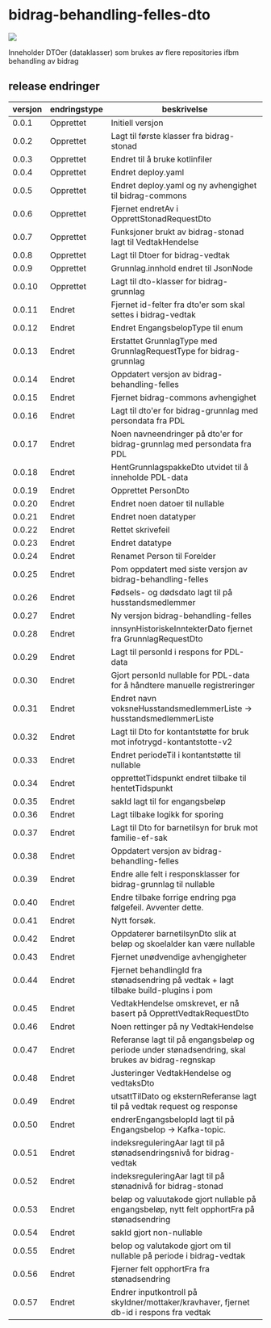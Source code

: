 # bidrag-behandling-felles-dto

![](https://github.com/navikt/bidrag-behandling-felles-dto/workflows/maven%20deploy/badge.svg)

Inneholder DTOer (dataklasser) som brukes av flere repositories ifbm behandling av bidrag

## release endringer

| versjon | endringstype | beskrivelse                                                                                        |
|---------|--------------|----------------------------------------------------------------------------------------------------|
| 0.0.1   | Opprettet    | Initiell versjon                                                                                   |
| 0.0.2   | Opprettet    | Lagt til første klasser fra bidrag-stonad                                                          |
| 0.0.3   | Opprettet    | Endret til å bruke kotlinfiler                                                                     |
| 0.0.4   | Opprettet    | Endret deploy.yaml                                                                                 |
| 0.0.5   | Opprettet    | Endret deploy.yaml og ny avhengighet til bidrag-commons                                            |
| 0.0.6   | Opprettet    | Fjernet endretAv i OpprettStonadRequestDto                                                         |
| 0.0.7   | Opprettet    | Funksjoner brukt av bidrag-stonad lagt til VedtakHendelse                                          |
| 0.0.8   | Opprettet    | Lagt til Dtoer for bidrag-vedtak                                                                   |
| 0.0.9   | Opprettet    | Grunnlag.innhold endret til JsonNode                                                               |
| 0.0.10  | Opprettet    | Lagt til dto-klasser for bidrag-grunnlag                                                           |
| 0.0.11  | Endret       | Fjernet id-felter fra dto'er som skal settes i bidrag-vedtak                                       |
| 0.0.12  | Endret       | Endret EngangsbelopType til enum                                                                   |
| 0.0.13  | Endret       | Erstattet GrunnlagType med GrunnlagRequestType for bidrag-grunnlag                                 |
| 0.0.14  | Endret       | Oppdatert versjon av bidrag-behandling-felles                                                      |
| 0.0.15  | Endret       | Fjernet bidrag-commons avhengighet                                                                 |
| 0.0.16  | Endret       | Lagt til dto'er for bidrag-grunnlag med persondata fra PDL                                         |
| 0.0.17  | Endret       | Noen navneendringer på dto'er for bidrag-grunnlag med persondata fra PDL                           |
| 0.0.18  | Endret       | HentGrunnlagspakkeDto utvidet til å inneholde PDL-data                                             |
| 0.0.19  | Endret       | Opprettet PersonDto                                                                                |
| 0.0.20  | Endret       | Endret noen datoer til nullable                                                                    |
| 0.0.21  | Endret       | Endret noen datatyper                                                                              |
| 0.0.22  | Endret       | Rettet skrivefeil                                                                                  |
| 0.0.23  | Endret       | Endret datatype                                                                                    |
| 0.0.24  | Endret       | Renamet Person til Forelder                                                                        |
| 0.0.25  | Endret       | Pom oppdatert med siste versjon av bidrag-behandling-felles                                        |
| 0.0.26  | Endret       | Fødsels- og dødsdato lagt til på husstandsmedlemmer                                                |
| 0.0.27  | Endret       | Ny versjon bidrag-behandling-felles                                                                |
| 0.0.28  | Endret       | innsynHistoriskeInntekterDato fjernet fra GrunnlagRequestDto                                       |
| 0.0.29  | Endret       | Lagt til personId i respons for PDL-data                                                           |
| 0.0.30  | Endret       | Gjort personId nullable for PDL-data for å håndtere manuelle registreringer                        |
| 0.0.31  | Endret       | Endret navn voksneHusstandsmedlemmerListe -> husstandsmedlemmerListe                               |   
| 0.0.32  | Endret       | Lagt til Dto for kontantstøtte for bruk mot infotrygd-kontantstotte-v2                             |     
| 0.0.33  | Endret       | Endret periodeTil i kontantstøtte til nullable                                                     |     
| 0.0.34  | Endret       | opprettetTidspunkt endret tilbake til hentetTidspunkt                                              |     
| 0.0.35  | Endret       | sakId lagt til for engangsbeløp                                                                    |     
| 0.0.36  | Endret       | Lagt tilbake logikk for sporing                                                                    |     
| 0.0.37  | Endret       | Lagt til Dto for barnetilsyn for bruk mot familie-ef-sak                                           |     
| 0.0.38  | Endret       | Oppdatert versjon av bidrag-behandling-felles                                                      |     
| 0.0.39  | Endret       | Endre alle felt i responsklasser for bidrag-grunnlag til nullable                                  |     
| 0.0.40  | Endret       | Endre tilbake forrige endring pga følgefeil. Avventer dette.                                       |     
| 0.0.41  | Endret       | Nytt forsøk.                                                                                       |     
| 0.0.42  | Endret       | Oppdaterer barnetilsynDto slik at beløp og skoelalder kan være nullable                            |     
| 0.0.43  | Endret       | Fjernet unødvendige avhengigheter                                                                  |     
| 0.0.44  | Endret       | Fjernet behandlingId fra stønadsendring på vedtak + lagt tilbake build-plugins i pom               |     
| 0.0.45  | Endret       | VedtakHendelse omskrevet, er nå basert på OpprettVedtakRequestDto                                  |     
| 0.0.46  | Endret       | Noen rettinger på ny VedtakHendelse                                                                |     
| 0.0.47  | Endret       | Referanse lagt til på engangsbeløp og periode under stønadsendring, skal brukes av bidrag-regnskap |     
| 0.0.48  | Endret       | Justeringer VedtakHendelse og vedtaksDto                                                           |     
| 0.0.49  | Endret       | utsattTilDato og eksternReferanse lagt til på vedtak request og response                           |     
| 0.0.50  | Endret       | endrerEngangsbelopId lagt til på Engangsbelop -> Kafka-topic.                                      |     
| 0.0.51  | Endret       | indeksreguleringAar lagt til på stønadsendringsnivå for bidrag-vedtak                              |     
| 0.0.52  | Endret       | indeksreguleringAar lagt til på stønadnivå for bidrag-stonad                                       |     
| 0.0.53  | Endret       | beløp og valuutakode gjort nullable på engangsbeløp, nytt felt opphortFra på stønadsendring        |     
| 0.0.54  | Endret       | sakId gjort non-nullable                                                                           |     
| 0.0.55  | Endret       | belop og valutakode gjort om til nullable på periode i bidrag-vedtak                               |     
| 0.0.56  | Endret       | Fjerner felt opphortFra fra stønadsendring                                                         |     
| 0.0.57  | Endret       | Endrer inputkontroll på skyldner/mottaker/kravhaver, fjernet db-id i respons fra vedtak            |     
